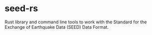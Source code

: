 # seed-rs
Rust library and command line tools to work with the Standard for the Exchange of Earthquake Data (SEED) Data Format.
